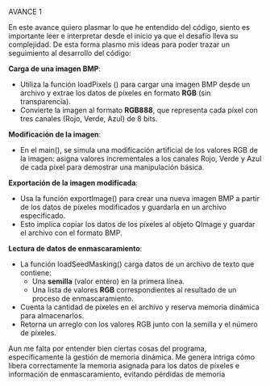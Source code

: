 ﻿AVANCE 1

En este avance quiero plasmar lo que he entendido del código, siento es importante leer e interpretar desde el inicio ya que el desafío lleva su complejidad. De esta forma plasmo mis ideas para poder trazar un seguimiento al desarrollo del código:

**Carga de una imagen BMP**:

- Utiliza la función loadPixels () para cargar una imagen BMP desde un archivo y extrae los datos de píxeles en formato **RGB** (sin transparencia).
- Convierte la imagen al formato **RGB888**, que representa cada píxel con tres canales (Rojo, Verde, Azul) de 8 bits.

**Modificación de la imagen**:

- En el main(), se simula una modificación artificial de los valores RGB de la imagen: asigna valores incrementales a los canales Rojo, Verde y Azul de cada píxel para demostrar una manipulación básica.

**Exportación de la imagen modificada**:

- Usa la función exportImage() para crear una nueva imagen BMP a partir de los datos de píxeles modificados y guardarla en un archivo especificado.
- Esto implica copiar los datos de los píxeles al objeto QImage y guardar el archivo con el formato BMP.

**Lectura de datos de enmascaramiento**:

- La función loadSeedMasking() carga datos de un archivo de texto que contiene:
  - Una **semilla** (valor entero) en la primera línea.
  - Una lista de valores **RGB** correspondientes al resultado de un proceso de enmascaramiento.
- Cuenta la cantidad de píxeles en el archivo y reserva memoria dinámica para almacenarlos.
- Retorna un arreglo con los valores RGB junto con la semilla y el número de píxeles.


Aun me falta por entender bien ciertas cosas del programa, específicamente la gestión de memoria dinámica. Me genera intriga cómo libera correctamente la memoria asignada para los datos de píxeles e información de enmascaramiento, evitando pérdidas de memoria



